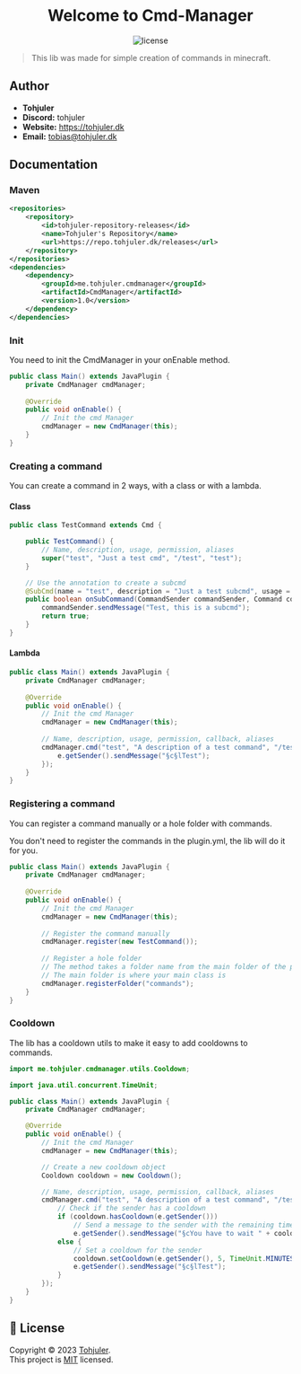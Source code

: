 <h1 align="center">Welcome to Cmd-Manager</h1>
<p align="center">
  <img src="https://img.shields.io/github/license/Tohjuler/cmd-manager?color=blue&style=flat-square"  alt="license"/>
</p>

> This lib was made for simple creation of commands in minecraft.

## Author

* **Tohjuler**
* **Discord:** tohjuler
* **Website:** https://tohjuler.dk
* **Email:** [tobias@tohjuler.dk](mailto:tobias@tohjuler.dk)

## Documentation

### Maven
```xml
<repositories>
    <repository>
        <id>tohjuler-repository-releases</id>
        <name>Tohjuler's Repository</name>
        <url>https://repo.tohjuler.dk/releases</url>
    </repository>
</repositories>
<dependencies>
    <dependency>
        <groupId>me.tohjuler.cmdmanager</groupId>
        <artifactId>CmdManager</artifactId>
        <version>1.0</version>
    </dependency>
</dependencies>
```

### Init
You need to init the CmdManager in your onEnable method.
```java
public class Main() extends JavaPlugin {
    private CmdManager cmdManager;
    
    @Override
    public void onEnable() {
        // Init the cmd Manager
        cmdManager = new CmdManager(this);
    }   
}
```

### Creating a command
You can create a command in 2 ways, with a class or with a lambda.
#### Class
```java
public class TestCommand extends Cmd {

    public TestCommand() {
        // Name, description, usage, permission, aliases
        super("test", "Just a test cmd", "/test", "test");
    }

    // Use the annotation to create a subcmd
    @SubCmd(name = "test", description = "Just a test subcmd", usage = "/test test")
    public boolean onSubCommand(CommandSender commandSender, Command command, String s, String[] strings) {
        commandSender.sendMessage("Test, this is a subcmd");
        return true;
    }
}
```
#### Lambda
```java
public class Main() extends JavaPlugin {
    private CmdManager cmdManager;
    
    @Override
    public void onEnable() {
        // Init the cmd Manager
        cmdManager = new CmdManager(this);
        
        // Name, description, usage, permission, callback, aliases
        cmdManager.cmd("test", "A description of a test command", "/test", null, e -> {
            e.getSender().sendMessage("§c§lTest");
        });
    }   
}
```

### Registering a command
You can register a command manually or a hole folder with commands.

You don't need to register the commands in the plugin.yml, the lib will do it for you.
```java
public class Main() extends JavaPlugin {
    private CmdManager cmdManager;
    
    @Override
    public void onEnable() {
        // Init the cmd Manager
        cmdManager = new CmdManager(this);
        
        // Register the command manually
        cmdManager.register(new TestCommand());
        
        // Register a hole folder
        // The method takes a folder name from the main folder of the plugin
        // The main folder is where your main class is
        cmdManager.registerFolder("commands");
    }   
}
```

### Cooldown 
The lib has a cooldown utils to make it easy to add cooldowns to commands.

```java
import me.tohjuler.cmdmanager.utils.Cooldown;

import java.util.concurrent.TimeUnit;

public class Main() extends JavaPlugin {
    private CmdManager cmdManager;

    @Override
    public void onEnable() {
        // Init the cmd Manager
        cmdManager = new CmdManager(this);

        // Create a new cooldown object
        Cooldown cooldown = new Cooldown();

        // Name, description, usage, permission, callback, aliases
        cmdManager.cmd("test", "A description of a test command", "/test", null, e -> {
            // Check if the sender has a cooldown
            if (cooldown.hasCooldown(e.getSender()))
                // Send a message to the sender with the remaining time
                e.getSender().sendMessage("§cYou have to wait " + cooldown.getRemainingTime(e.getSender(), TimeUnit.MINUTES) + " minutes");
            else {
                // Set a cooldown for the sender
                cooldown.setCooldown(e.getSender(), 5, TimeUnit.MINUTES);
                e.getSender().sendMessage("§c§lTest");
            }
        });
    }
}
```

## 📝 License

Copyright © 2023 [Tohjuler](https://github.com/Tohjuler).<br />
This project is [MIT](https://github.com/Tohjuler/cmd-manager/blob/master/LICENSE) licensed.
